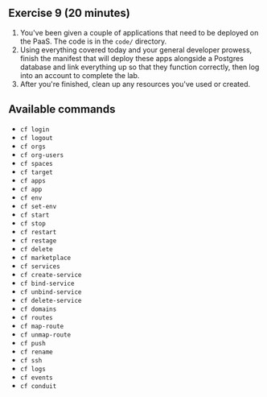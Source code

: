 ## Exercise 9 (20 minutes)
1) You've been given a couple of applications that need to be deployed on the PaaS. The code is in the `code/` directory.
2) Using everything covered today and your general developer prowess, finish the manifest that will deploy these apps alongside a Postgres database and link everything up so that they function correctly, then log into an account to complete the lab.
4) After you're finished, clean up any resources you've used or created.

## Available commands
* `cf login`
* `cf logout`
* `cf orgs`
* `cf org-users`
* `cf spaces`
* `cf target`
* `cf apps`
* `cf app`
* `cf env`
* `cf set-env`
* `cf start`
* `cf stop`
* `cf restart`
* `cf restage`
* `cf delete`
* `cf marketplace`
* `cf services`
* `cf create-service`
* `cf bind-service`
* `cf unbind-service`
* `cf delete-service`
* `cf domains`
* `cf routes`
* `cf map-route`
* `cf unmap-route`
* `cf push`
* `cf rename`
* `cf ssh`
* `cf logs`
* `cf events`
* `cf conduit`
